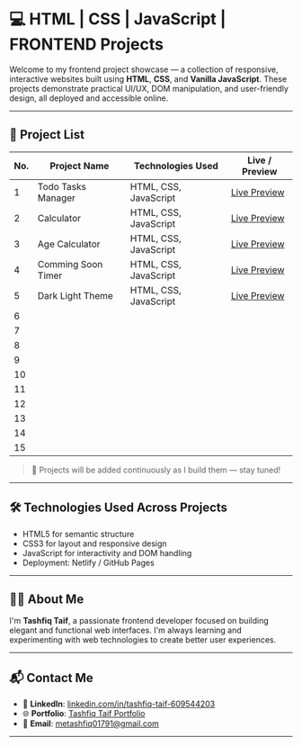 # 💻 HTML | CSS | JavaScript | FRONTEND Projects

Welcome to my frontend project showcase — a collection of responsive, interactive websites built using **HTML**, **CSS**, and **Vanilla JavaScript**. These projects demonstrate practical UI/UX, DOM manipulation, and user-friendly design, all deployed and accessible online.

---

## 📁 Project List

| No. | Project Name         | Technologies Used         | Live / Preview                                |
|-----|----------------------|---------------------------|------------------------------------------------|
| 1   | Todo Tasks Manager   | HTML, CSS, JavaScript     | [Live Preview](https://todo-tasks-manager.netlify.app/) |
| 2   | Calculator           | HTML, CSS, JavaScript     | [Live Preview](https://tashfiq-calculator.netlify.app/) |                                               |
| 3   | Age Calculator       | HTML, CSS, JavaScript     | [Live Preview](https://realtime-age-calculator-project.netlify.app/) |                                                     |
| 4   | Comming Soon Timer   | HTML, CSS, JavaScript     | [Live Preview](https://timer-comming-soon-project.netlify.app/) |                                                   |
| 5   | Dark Light Theme     | HTML, CSS, JavaScript     | [Live Preview](https://my-website-have-dark-white-mode.netlify.app/) |                                                 |
| 6   |                      |                           |                                                |
| 7   |                      |                           |                                                |
| 8   |                      |                           |                                                |
| 9   |                      |                           |                                                |
| 10  |                      |                           |                                                |
| 11  |                      |                           |                                                |
| 12  |                      |                           |                                                |
| 13  |                      |                           |                                                |
| 14  |                      |                           |                                                |
| 15  |                      |                           |                                                |

> 📌 Projects will be added continuously as I build them — stay tuned!

---

## 🛠️ Technologies Used Across Projects

- HTML5 for semantic structure
- CSS3 for layout and responsive design
- JavaScript for interactivity and DOM handling
- Deployment: Netlify / GitHub Pages

---

## 🙋‍♂️ About Me

I'm **Tashfiq Taif**, a passionate frontend developer focused on building elegant and functional web interfaces. I'm always learning and experimenting with web technologies to create better user experiences.

---

## 📬 Contact Me

- 🔗 **LinkedIn**: [linkedin.com/in/tashfiq-taif-609544203](https://www.linkedin.com/in/tashfiq-taif-609544203/)
- 🌐 **Portfolio**: [Tashfiq Taif Portfolio](https://tashfiq01791.github.io/Tashfiq_Taif/)
- 📧 **Email**: [metashfiq01791@gmail.com](mailto:metashfiq01791@gmail.com)

---


